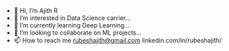 - 👋 Hi, I’m Ajith R 
- 👀 I’m interested in Data Science carrier...
- 🌱 I’m currently learning Deep Learning...
- 💞️ I’m looking to collaborate on ML projects...
- 📫 How to reach me rubeshajith@gmail.com 
linkedin.com/in/rubeshajith/

<!---
rubeshajith/rubeshajith is a ✨ special ✨ repository because its `README.md` (this file) appears on your GitHub profile.
You can click the Preview link to take a look at your changes.
--->
